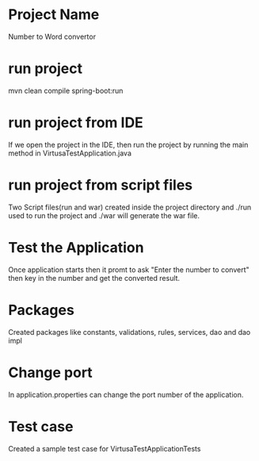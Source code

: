 # Project Name
Number to Word convertor

# run project
mvn clean compile spring-boot:run
# run project from IDE
If we open the project in the IDE, then run the project by running the main method in VirtusaTestApplication.java
# run project from script files
Two Script files(run and war) created inside the project directory and ./run used to run the project and ./war will generate the war file.


# Test the Application
Once application starts then it promt to ask "Enter the number to convert"  then key in the number and get the converted result.

# Packages 
Created packages like constants, validations, rules, services, dao and dao impl

# Change port
In application.properties can change the port number of the application.

# Test case
Created a sample test case for VirtusaTestApplicationTests



